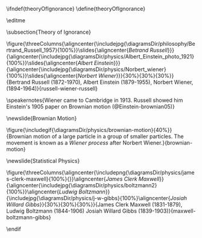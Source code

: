 \ifndef{theoryOfIgnorance}
\define{theoryOfIgnorance}

\editme

<!--THEORY of IGNORANCE-->

\subsection{Theory of Ignorance}

\figure{\threeColumns{\aligncenter{\includejpg{\diagramsDir/philosophy/Bertrand_Russell_1957}{100%}}\slides{\aligncenter{*Betrand Russell*}}}{\aligncenter{\includejpg{\diagramsDir/physics/Albert_Einstein_photo_1921}{100%}}\slides{\aligncenter{*Albert Einstein*}}}{\aligncenter{\includejpg{\diagramsDir/physics/Norbert_wiener}{100%}}\slides{\aligncenter{*Norbert Wiener*}}}{30%}{30%}{30%}}{Bertrand Russell (1872-1970), Albert Einstein (1879-1955), Norbert Wiener, (1894-1964)}{russell-wiener-russell}

\speakernotes{Wiener came to Cambridge in 1913. Russell showed him Einstein's 1905 paper on Brownian motion (@Einstein-brownian05)}

\newslide{Brownian Motion}

\figure{\includegif{\diagramsDir/physics/brownian-motion}{40%}}{Brownian motion of a large particle in a group of smaller particles. The movement is known as a *Wiener process* after Norbert Wiener.}{brownian-motion}


\newslide{Statistical Physics}

\figure{\threeColumns{\aligncenter{\includepng{\diagramsDir/physics/james-clerk-maxwell}{100%}{}}\aligncenter{*James Clerk Maxwell*}}{\aligncenter{\includejpg{\diagramsDir/physics/boltzmann2}{100%}}\aligncenter{*Ludwig Boltzmann*}}{\includejpg{\diagramsDir/physics/j-w-gibbs}{100%}\aligncenter{*Josiah Willard Gibbs*}}{30%}{30%}{30%}}{James Clerk Maxwell (1831-1879), Ludwig Boltzmann (1844-1906) Josiah Willard Gibbs (1839-1903)}{maxwell-boltzmann-gibbs}



\endif
